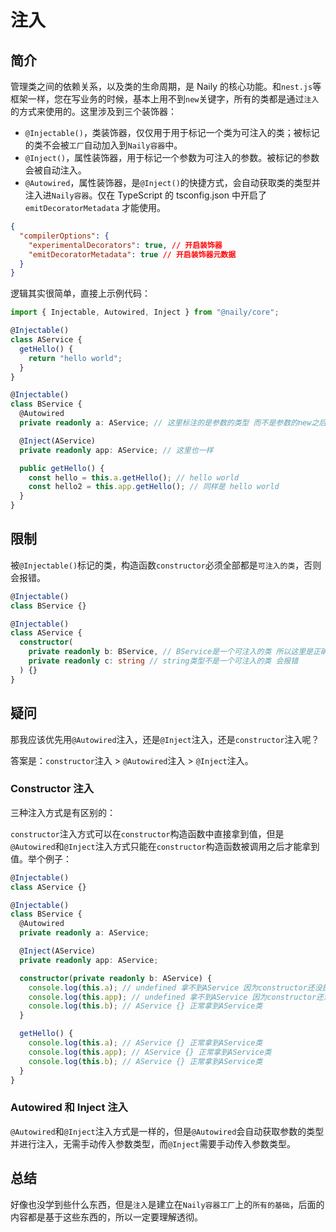 # 注入

## 简介

管理类之间的依赖关系，以及类的生命周期，是 Naily 的核心功能。和`nest.js`等框架一样，您在写业务的时候，基本上用不到`new`关键字，所有的类都是通过`注入`的方式来使用的。这里涉及到三个装饰器：

- `@Injectable()`，类装饰器，仅仅用于用于标记一个类为可注入的类；被标记的类不会被`工厂`自动加入到`Naily容器`中。
- `@Inject()`，属性装饰器，用于标记一个参数为可注入的参数。被标记的参数会被自动注入。
- `@Autowired`，属性装饰器，是`@Inject()`的快捷方式，会自动获取类的类型并注入进`Naily容器`。仅在 TypeScript 的 tsconfig.json 中开启了 `emitDecoratorMetadata` 才能使用。

```json {4}
{
  "compilerOptions": {
    "experimentalDecorators": true, // 开启装饰器
    "emitDecoratorMetadata": true // 开启装饰器元数据
  }
}
```

逻辑其实很简单，直接上示例代码：

```typescript
import { Injectable, Autowired, Inject } from "@naily/core";

@Injectable()
class AService {
  getHello() {
    return "hello world";
  }
}

@Injectable()
class BService {
  @Autowired
  private readonly a: AService; // 这里标注的是参数的类型 而不是参数的new之后的值哦

  @Inject(AService)
  private readonly app: AService; // 这里也一样

  public getHello() {
    const hello = this.a.getHello(); // hello world
    const hello2 = this.app.getHello(); // 同样是 hello world
  }
}
```

## 限制

被`@Injectable()`标记的类，构造函数`constructor`必须全部都是`可注入的类`，否则会报错。

```typescript
@Injectable()
class BService {}

@Injectable()
class AService {
  constructor(
    private readonly b: BService, // BService是一个可注入的类 所以这里是正确的
    private readonly c: string // string类型不是一个可注入的类 会报错
  ) {}
}
```

## 疑问

那我应该优先用`@Autowired`注入，还是`@Inject`注入，还是`constructor`注入呢？

答案是：`constructor`注入 > `@Autowired`注入 > `@Inject`注入。

### Constructor 注入

三种注入方式是有区别的：

`constructor`注入方式可以在`constructor`构造函数中直接拿到值，但是`@Autowired`和`@Inject`注入方式只能在`constructor`构造函数被调用之后才能拿到值。举个例子：

```typescript
@Injectable()
class AService {}

@Injectable()
class BService {
  @Autowired
  private readonly a: AService;

  @Inject(AService)
  private readonly app: AService;

  constructor(private readonly b: AService) {
    console.log(this.a); // undefined 拿不到AService 因为constructor还没执行完
    console.log(this.app); // undefined 拿不到AService 因为constructor还没执行完
    console.log(this.b); // AService {} 正常拿到AService类
  }

  getHello() {
    console.log(this.a); // AService {} 正常拿到AService类
    console.log(this.app); // AService {} 正常拿到AService类
    console.log(this.b); // AService {} 正常拿到AService类
  }
}
```

### Autowired 和 Inject 注入

`@Autowired`和`@Inject`注入方式是一样的，但是`@Autowired`会自动获取参数的类型并进行注入，无需手动传入参数类型，而`@Inject`需要手动传入参数类型。

## 总结

好像也没学到些什么东西，但是`注入`是建立在`Naily容器工厂`上的`所有的基础`，后面的内容都是基于这些东西的，所以一定要理解透彻。
